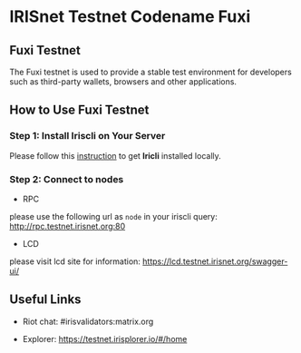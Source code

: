# IRISnet Testnet Codename Fuxi

## Fuxi  Testnet

The Fuxi testnet is used to provide a stable test environment for developers such as third-party wallets, browsers and other applications.

## How to Use Fuxi Testnet

### Step 1: Install Iriscli on Your Server

Please follow this [instruction](Install-the-Software.md) to get **Iricli** installed locally.

### Step 2: Connect to nodes

* RPC

please use the following url as `node` in your iriscli query: http://rpc.testnet.irisnet.org:80

* LCD

please visit lcd site for information: https://lcd.testnet.irisnet.org/swagger-ui/


##  Useful Links

* Riot chat: #irisvalidators:matrix.org

* Explorer: https://testnet.irisplorer.io/#/home
